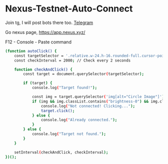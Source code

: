 # Nexus-Testnet-Auto-Connect

Join tg, I will post bots there too.
[Telegram](https://t.me/getcakedieyoungx)

Go nexus page, 
https://app.nexus.xyz/

F12 - Console - Paste command

```bash
(function autoClick() {
    const targetSelector = '.relative.w-24.h-16.rounded-full.cursor-pointer';
    const checkInterval = 2000; // Check every 2 seconds

    function checkAndClick() {
        const target = document.querySelector(targetSelector);

        if (target) {
            console.log("Target found!");

            const img = target.querySelector('img[alt="Circle Image"]');
            if (img && img.classList.contains("brightness-0") && img.classList.contains("invert")) {
                console.log("Not connected! Clicking...");
                target.click();
            } else {
                console.log("Already connected.");
            }
        } else {
            console.log("Target not found.");
        }
    }

    setInterval(checkAndClick, checkInterval);
})();
